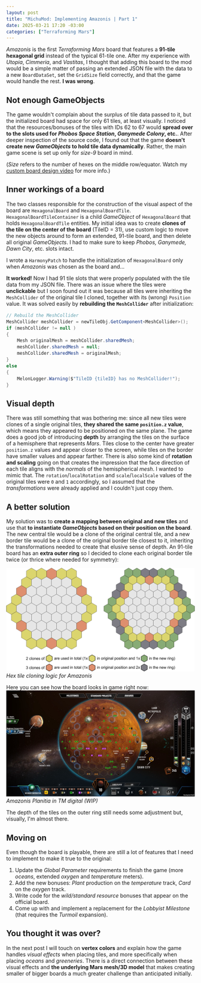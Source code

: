 ```yaml
---
layout: post
title: "MichuMod: Implementing Amazonis | Part 1"
date: 2025-03-21 17:20 -03:00
categories: ["Terraforming Mars"]
---
```


*Amazonis* is the first *Terraforming Mars* board that features a **91-tile hexagonal grid** instead of the typical 61-tile one. After my experience with *Utopia*, *Cimmeria*, and *Vastitas*, I thought that adding this board to the mod would be a simple matter of passing an extended JSON file with the data to a new `BoardDataSet`, set the `GridSize` field correctly, and that the game would handle the rest. **I was wrong**.

## Not enough GameObjects
The game wouldn't complain about the surplus of tile data passed to it, but the initialized board had space for only 61 tiles, at least visually. I noticed that the resources/bonuses of the tiles with IDs 62 to 67 would **spread over to the slots used for *Phobos Space Station*, *Ganymede Colony*, etc.**. After deeper inspection of the source code, I found out that the game **doesn't create new *GameObjects* to hold tile data dynamically**. Rather, the main game scene is set up only for *size-9* board in mind.

(*Size* refers to the number of hexes on the middle row/equator. Watch my [custom board design video](https://youtu.be/oRsXJ-rWG3s) for more info.)

## Inner workings of a board
The two classes responsible for the construction of the visual aspect of the board are `HexagonalBoard` and `HexagonalBoardTile`. `HexagonalBoardTileContainer` is a child *GameObject* of `HexagonalBoard` that holds `HexagonalBoardTile` entities. My initial idea was to create **clones of the tile on the center of the board** (TileID = 31), use custom logic to move the new objects around to form an extended, 91-tile board, and then delete all original *GameObjects*. I had to make sure to keep *Phobos, Ganymede, Dawn City*, etc. slots intact.

I wrote a `HarmonyPatch` to handle the initialization of `HexagonalBoard` only when *Amazonis* was chosen as the board and...

**It worked!** Now I had 91 tile slots that were properly populated with the tile data from my JSON file. There was an issue where the tiles were **unclickable** but I soon found out it was because all tiles were inheriting the `MeshCollider` of the original tile I cloned, together with its (wrong) `Position` value. It was solved easily by **rebuilding the `MeshCollider`** after initialization:
```csharp
// Rebuild the MeshCollider
MeshCollider meshCollider = newTileObj.GetComponent<MeshCollider>();
if (meshCollider != null )
{
    Mesh originalMesh = meshCollider.sharedMesh;
    meshCollider.sharedMesh = null;
    meshCollider.sharedMesh = originalMesh;
}
else
{
    MelonLogger.Warning($"TileID {tileID} has no MeshCollider!");
}
```

## Visual depth
There was still something that was bothering me: since all new tiles were clones of a single original tiles, **they shared the same `position.z` value**, which means they appeared to be positioned on the same plane. The game does a good job of introducing **depth** by arranging the tiles on the surface of a hemisphere that represents *Mars*. Tiles close to the center have greater `position.z` values and appear closer to the screen, while tiles on the border have smaller values and appear farther. There is also some kind of **rotation and scaling** going on that creates the impression that the face direction of each tile aligns with the *normals* of the hemispherical *mesh*. I wanted to mimic that. The `rotation`/`localRotation` and `scale`/`localScale` values of the original tiles were `0` and `1` accordingly, so I assumed that the *transformations* were already applied and I couldn't just copy them.

## A better solution
My solution was to **create a mapping between original and new tiles** and use that **to instantiate *GameObjects* based on their position on the board**. The new central tile would be a clone of the original central tile, and a new border tile would be a clone of the original border tile closest to it, inheriting the transformations needed to create that elusive sense of depth. An 91-tile board has an **extra outer ring** so I decided to clone each original border tile twice (or thrice where needed for symmetry):

![Amazonis HexTile Cloning Logic](/assets/images/amazonis_board_tile_cloning.png)
*Hex tile cloning logic for Amazonis*

Here you can see how the board looks in game right now:
![MichuMod: Amazonis Board](/assets/images/michumod_amazonis_board_wip.jpg)
*Amazonis Planitia in TM digital (WIP)*

The depth of the tiles on the outer ring still needs some adjustment but, visually, I'm almost there.

## Moving on
Even though the board is playable, there are still a lot of features that I need to implement to make it true to the original:
1. Update the *Global Parameter* requirements to finish the game (more *oceans*, extended *oxygen* and *temperature* meters).
2. Add the new bonuses: *Plant* production on the *temperature* track, *Card* on the *oxygen* track.
3. Write code for the *wild/standard resource* bonuses that appear on the official board.
4. Come up with and implement a replacement for the *Lobbyist* *Milestone* (that requires the *Turmoil* expansion).

## You thought it was over?
In the next post I will touch on **vertex colors** and explain how the game handles *visual effects* when placing tiles, and more specifically when placing *oceans* and *greeneries*. There is a direct connection between these visual effects and **the underlying Mars mesh/3D model** that makes creating smaller of bigger boards a much greater challenge than anticipated initially.